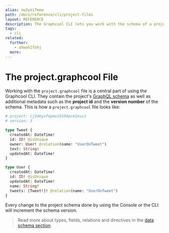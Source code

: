 ```yaml
---
alias: ow2yei7mew
path: /docs/reference/cli/project-files
layout: REFERENCE
description: The Graphcool CLI lets you work with the schema of a project. You can easily create a new project or update the schema of an existing one.
tags:
  - cli
related:
  further:
    - ahwoh2fohj
  more:
---
```


# The project.graphcool File

Working with the `project.graphcool` file is a central part of using the Graphcool CLI. They contain the project's [GraphQL schema](!alias-ahwoh2fohj) as well as additional metadata such as the **project id** and the **version number** of the schema. This is how a `project.graphcool` file looks like:

```graphql
# project: cj2deyxfmpmwi0104pce2xucz
# version: 3

type Tweet {
  createdAt: DateTime!
  id: ID! @isUnique
  owner: User! @relation(name: "UserOnTweet")
  text: String!
  updatedAt: DateTime!
}

type User {
  createdAt: DateTime!
  id: ID! @isUnique
  updatedAt: DateTime!
  name: String!
  tweets: [Tweet!]! @relation(name: "UserOnTweet")
}
```

Every change to the project schema done by using the Console or the CLI will increment the schema version.

> Read more about types, fields, relations and directives in the [data schema section](!alias-ahwoh2fohj).
